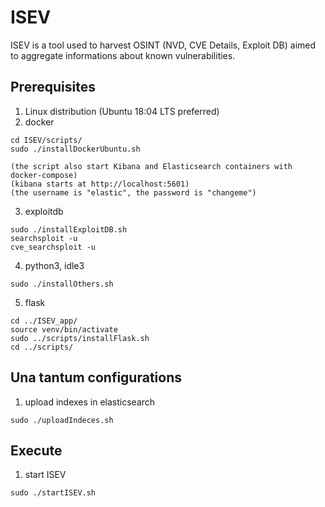 # ISEV
ISEV is a tool used to harvest OSINT (NVD, CVE Details, Exploit DB) aimed to aggregate informations about known vulnerabilities.

## Prerequisites
1) Linux distribution (Ubuntu 18:04 LTS preferred)
2) docker
```
cd ISEV/scripts/
sudo ./installDockerUbuntu.sh

(the script also start Kibana and Elasticsearch containers with docker-compose)
(kibana starts at http://localhost:5601)
(the username is "elastic", the password is "changeme")
```
3) exploitdb
```
sudo ./installExploitDB.sh
searchsploit -u
cve_searchsploit -u
```
4) python3, idle3
```
sudo ./installOthers.sh
```
5) flask
```
cd ../ISEV_app/
source venv/bin/activate
sudo ../scripts/installFlask.sh
cd ../scripts/
```


## Una tantum configurations
1) upload indexes in elasticsearch
```
sudo ./uploadIndeces.sh
```

## Execute
1) start ISEV
```
sudo ./startISEV.sh
```
